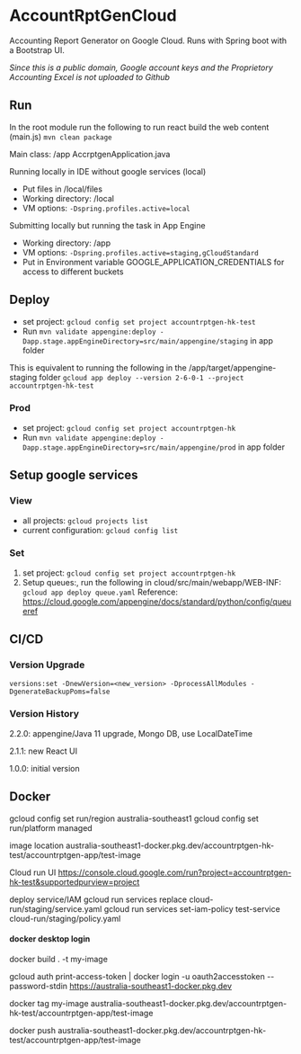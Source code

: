 # AccountRptGenCloud #
Accounting Report Generator on Google Cloud. Runs with Spring boot with a Bootstrap UI.

*Since this is a public domain, Google account keys and the Proprietory Accounting Excel is not uploaded to Github* 

## Run ##
In the root module run the following to run react build the web content (main.js)
`mvn clean package`

Main class: /app AccrptgenApplication.java

Running locally in IDE without google services (local)
* Put files in /local/files
* Working directory: /local
* VM options: `-Dspring.profiles.active=local`

Submitting locally but running the task in App Engine
* Working directory: /app
* VM options: `-Dspring.profiles.active=staging,gCloudStandard`
* Put in Environment variable GOOGLE_APPLICATION_CREDENTIALS for access to different buckets

## Deploy ##
* set project: `gcloud config set project accountrptgen-hk-test`
* Run `mvn validate appengine:deploy -Dapp.stage.appEngineDirectory=src/main/appengine/staging` in app folder

This is equivalent to running the following in the /app/target/appengine-staging folder
`gcloud app deploy --version 2-6-0-1 --project accountrptgen-hk-test`

### Prod ###
* set project: `gcloud config set project accountrptgen-hk`
* Run `mvn validate appengine:deploy -Dapp.stage.appEngineDirectory=src/main/appengine/prod` in app folder


## Setup google services ## 

### View ###
- all projects: `gcloud projects list`
- current configuration: `gcloud config list`

### Set ###
1. set project: `gcloud config set project accountrptgen-hk`
2. Setup queues:, run the following in cloud/src/main/webapp/WEB-INF: `gcloud app deploy queue.yaml`
Reference:
https://cloud.google.com/appengine/docs/standard/python/config/queueref

## CI/CD ##

### Version Upgrade ###
    versions:set -DnewVersion=<new_version> -DprocessAllModules -DgenerateBackupPoms=false

### Version History ###
2.2.0: appengine/Java 11 upgrade, Mongo DB, use LocalDateTime

2.1.1: new React UI

1.0.0: initial version

## Docker

gcloud config set run/region australia-southeast1
gcloud config set run/platform managed

image location
australia-southeast1-docker.pkg.dev/accountrptgen-hk-test/accountrptgen-app/test-image

Cloud run UI
https://console.cloud.google.com/run?project=accountrptgen-hk-test&supportedpurview=project

deploy service/IAM
gcloud run services replace cloud-run/staging/service.yaml
gcloud run services set-iam-policy test-service cloud-run/staging/policy.yaml

#### docker desktop login
docker build . -t my-image

gcloud auth print-access-token | docker login -u oauth2accesstoken --password-stdin https://australia-southeast1-docker.pkg.dev

docker tag my-image australia-southeast1-docker.pkg.dev/accountrptgen-hk-test/accountrptgen-app/test-image

docker push australia-southeast1-docker.pkg.dev/accountrptgen-hk-test/accountrptgen-app/test-image
